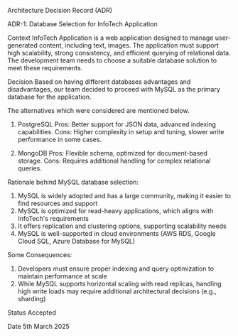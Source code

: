 Architecture Decision Record (ADR)

ADR-1: Database Selection for InfoTech Application

Context
InfoTech Application is a web application designed to manage user-generated content, including text, images. The application must support high scalability, strong consistency, and efficient querying of relational data. The development team needs to choose a suitable database solution to meet these requirements.

Decision
Based on having different databases advantages and disadvantages, our team decided to proceed with MySQL as the primary database for the application.

The alternatives which were considered are mentioned below.
1. PostgreSQL
Pros: Better support for JSON data, advanced indexing capabilities.
Cons: Higher complexity in setup and tuning, slower write performance in some cases.

2. MongoDB
Pros: Flexible schema, optimized for document-based storage.
Cons: Requires additional handling for complex relational queries.

Rationale behind MySQL database selection:
1. MySQL is widely adopted and has a large community, making it easier to find resources and support
2. MySQL is optimized for read-heavy applications, which aligns with InfoTech's requirements
3. It offers replication and clustering options, supporting scalability needs
4. MySQL is well-supported in cloud environments (AWS RDS, Google Cloud SQL, Azure Database for MySQL)

Some Consequences:
1. Developers must ensure proper indexing and query optimization to maintain performance at scale
2. While MySQL supports horizontal scaling with read replicas, handling high write loads may require additional architectural decisions (e.g., sharding)

Status
Accepted

Date
5th March 2025
